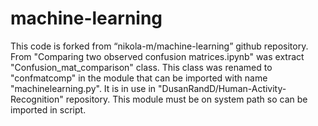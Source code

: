 # machine-learning
This code is forked from “nikola-m/machine-learning” github repository. From "Comparing two observed confusion matrices.ipynb" was extract "Confusion_mat_comparison" class. This class was renamed to "confmatcomp" in the module that can be imported with name "machinelearning.py". It is in use in "DusanRandD/Human-Activity-Recognition" repository. This module must be on system path so can be imported in script.
